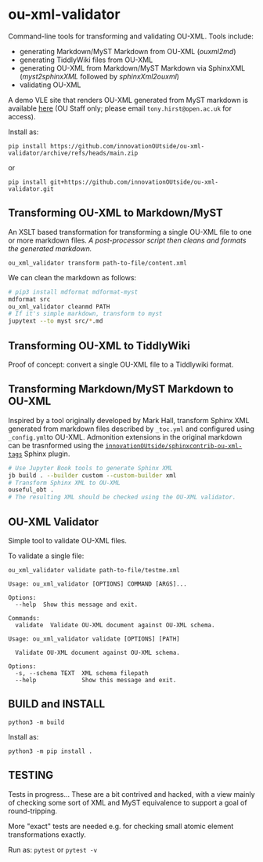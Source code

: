 # ou-xml-validator

Command-line tools for transforming and validating OU-XML. Tools include:

- generating Markdown/MyST Markdown from OU-XML (*ouxml2md*)
- generating TiddlyWiki files from OU-XML
- generating OU-XML from Markdown/MyST Markdown via SphinxXML (*myst2sphinxXML* followed by *sphinxXml2ouxml*)
- validating OU-XML

A demo VLE site that renders OU-XML generated from MyST markdown is available [here](https://learn2.open.ac.uk/course/view.php?id=220999) (OU Staff only; please email `tony.hirst@open.ac.uk` for access).

Install as:

`pip install https://github.com/innovationOUtside/ou-xml-validator/archive/refs/heads/main.zip`

or

`pip install git+https://github.com/innovationOUtside/ou-xml-validator.git`

## Transforming OU-XML to Markdown/MyST

An XSLT based transformation for transforming a single OU-XML file to one or more markdown files. *A post-processor script then cleans and formats the generated markdown.*

`ou_xml_validator transform path-to-file/content.xml`

We can clean the markdown as follows:

```bash
# pip3 install mdformat mdformat-myst
mdformat src 
ou_xml_validator cleanmd PATH
# If it's simple markdown, transform to myst
jupytext --to myst src/*.md
```

## Transforming OU-XML to TiddlyWiki

Proof of concept: convert a single OU-XML file to a Tiddlywiki format.

## Transforming Markdown/MyST Markdown to OU-XML

Inspired by a tool originally developed by Mark Hall, transform Sphinx XML generated from markdown files described by `_toc.yml` and configured using `_config.yml`to OU-XML. Admonition extensions in the original markdown can be trasnformed using the [`innovationOUtside/sphinxcontrib-ou-xml-tags`](https://github.com/innovationOUtside/sphinxcontrib-ou-xml-tags) Sphinx plugin.

```bash
# Use Jupyter Book tools to generate Sphinx XML
jb build . --builder custom --custom-builder xml
# Transform Sphinx XML to OU-XML
ouseful_obt .
# The resulting XML should be checked using the OU-XML validator.
```

## OU-XML Validator

Simple tool to validate OU-XML files.

To validate a single file:

`ou_xml_validator validate path-to-file/testme.xml`

```text
Usage: ou_xml_validator [OPTIONS] COMMAND [ARGS]...

Options:
  --help  Show this message and exit.

Commands:
  validate  Validate OU-XML document against OU-XML schema.
```

```text
Usage: ou_xml_validator validate [OPTIONS] [PATH]

  Validate OU-XML document against OU-XML schema.

Options:
  -s, --schema TEXT  XML schema filepath
  --help             Show this message and exit.
```

## BUILD and INSTALL

`python3 -m build`

Install as:

`python3 -m pip install .`

## TESTING

Tests in progress... These are a bit contrived and hacked, with a view mainly of checking some sort of XML and MyST equivalence to support a goal of round-tripping.

More "exact" tests are needed e.g. for checking small atomic element transformations exactly.

Run as: `pytest` or `pytest -v`
